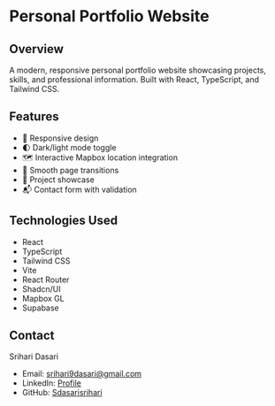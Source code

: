 
# Personal Portfolio Website

## Overview
A modern, responsive personal portfolio website showcasing projects, skills, and professional information. Built with React, TypeScript, and Tailwind CSS.

## Features
- 🚀 Responsive design
- 🌓 Dark/light mode toggle
- 🗺️ Interactive Mapbox location integration
- 📱 Smooth page transitions
- 📂 Project showcase
- 📬 Contact form with validation

## Technologies Used
- React
- TypeScript
- Tailwind CSS
- Vite
- React Router
- Shadcn/UI
- Mapbox GL
- Supabase

## Contact
Srihari Dasari
- Email: srihari9dasari@gmail.com
- LinkedIn: [Profile](https://www.linkedin.com/in/srihari-d-8ba2b71b0/)
- GitHub: [Sdasarisrihari](https://github.com/Sdasarisrihari)
